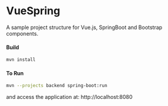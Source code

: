 # VueSpring

A sample project structure for Vue.js, SpringBoot and Bootstrap components.

#### Build

```bash
mvn install
```

#### To Run

```bash
mvn --projects backend spring-boot:run
```

and access the application at: http://localhost:8080